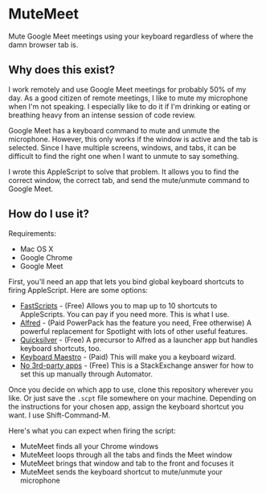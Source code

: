 # MuteMeet
Mute Google Meet meetings using your keyboard regardless of where the damn browser tab is.


## Why does this exist?
I work remotely and use Google Meet meetings for probably 50% of my day. As a good citizen of remote meetings, I like to mute my microphone when I'm not speaking. I especially like to do it if I'm drinking or eating or breathing heavy from an intense session of code review.

Google Meet has a keyboard command to mute and unmute the microphone. However, this only works if the window is active and the tab is selected. Since I have multiple screens, windows, and tabs, it can be difficult to find the right one when I want to unmute to say something.

I wrote this AppleScript to solve that problem. It allows you to find the correct window, the correct tab, and send the mute/unmute command to Google Meet.

## How do I use it?

Requirements:
* Mac OS X
* Google Chrome
* Google Meet

First, you'll need an app that lets you bind global keyboard shortcuts to firing AppleScript. Here are some options:
* [FastScripts](https://red-sweater.com/fastscripts/) - (Free) Allows you to map up to 10 shortcuts to AppleScripts. You can pay if you need more. This is what I use.
* [Alfred](https://www.alfredapp.com/) - (Paid PowerPack has the feature you need, Free otherwise) A powerful replacement for Spotlight with lots of other useful features.
* [Quicksilver](https://qsapp.com/index.php) - (Free) A precursor to Alfred as a launcher app but handles keyboard shortcuts, too.
* [Keyboard Maestro](http://www.keyboardmaestro.com/main/) - (Paid) This will make you a keyboard wizard.
* [No 3rd-party apps](https://apple.stackexchange.com/a/247183/100698) - (Free) This is a StackExchange answer for how to set this up manually through Automator.

Once you decide on which app to use, clone this repository wherever you like. Or just save the `.scpt` file somewhere on your machine. Depending on the instructions for your chosen app, assign the keyboard shortcut you want. I use Shift-Command-M.

Here's what you can expect when firing the script:
* MuteMeet finds all your Chrome windows
* MuteMeet loops through all the tabs and finds the Meet window
* MuteMeet brings that window and tab to the front and focuses it
* MuteMeet sends the keyboard shortcut to mute/unmute your microphone